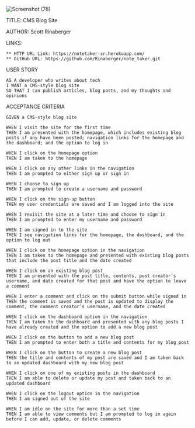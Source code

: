 ![Screenshot (78)](https://user-images.githubusercontent.com/108424256/204846207-454244ba-7b20-4336-936a-653708518795.png)


TITLE: CMS Blog Site

AUTHOR: Scott Rinaberger

LINKS:

    ** HTTP URL Link: https://notetaker-sr.herokuapp.com/
    ** GitHub URL: https://github.com/Rinaberger/note_taker.git

USER STORY

    AS A developer who writes about tech
    I WANT a CMS-style blog site
    SO THAT I can publish articles, blog posts, and my thoughts and opinions

ACCEPTANCE CRITERIA

    GIVEN a CMS-style blog site

    WHEN I visit the site for the first time
    THEN I am presented with the homepage, which includes existing blog posts if any have been posted; navigation links for the homepage and the dashboard; and the option to log in

    WHEN I click on the homepage option
    THEN I am taken to the homepage

    WHEN I click on any other links in the navigation
    THEN I am prompted to either sign up or sign in

    WHEN I choose to sign up
    THEN I am prompted to create a username and password

    WHEN I click on the sign-up button
    THEN my user credentials are saved and I am logged into the site

    WHEN I revisit the site at a later time and choose to sign in
    THEN I am prompted to enter my username and password

    WHEN I am signed in to the site
    THEN I see navigation links for the homepage, the dashboard, and the option to log out

    WHEN I click on the homepage option in the navigation
    THEN I am taken to the homepage and presented with existing blog posts that include the post title and the date created

    WHEN I click on an existing blog post
    THEN I am presented with the post title, contents, post creator’s username, and date created for that post and have the option to leave a comment

    WHEN I enter a comment and click on the submit button while signed in
    THEN the comment is saved and the post is updated to display the comment, the comment creator’s username, and the date created

    WHEN I click on the dashboard option in the navigation
    THEN I am taken to the dashboard and presented with any blog posts I have already created and the option to add a new blog post

    WHEN I click on the button to add a new blog post
    THEN I am prompted to enter both a title and contents for my blog post

    WHEN I click on the button to create a new blog post
    THEN the title and contents of my post are saved and I am taken back to an updated dashboard with my new blog post

    WHEN I click on one of my existing posts in the dashboard
    THEN I am able to delete or update my post and taken back to an updated dashboard

    WHEN I click on the logout option in the navigation
    THEN I am signed out of the site

    WHEN I am idle on the site for more than a set time
    THEN I am able to view comments but I am prompted to log in again before I can add, update, or delete comments

